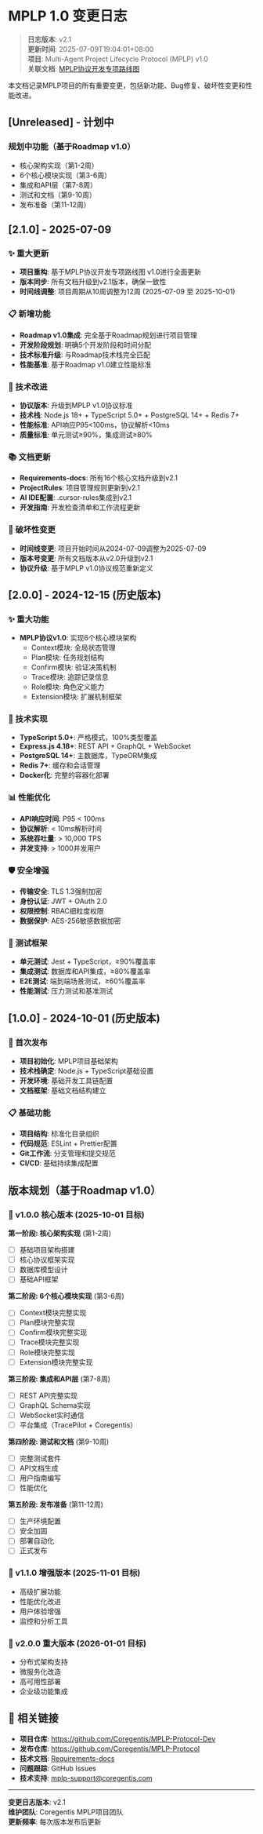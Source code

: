 # MPLP 1.0 变更日志

> **日志版本**: v2.1  
> **更新时间**: 2025-07-09T19:04:01+08:00  
> **项目**: Multi-Agent Project Lifecycle Protocol (MPLP) v1.0  
> **关联文档**: [MPLP协议开发专项路线图](../requirements-docs/mplp_protocol_roadmap.md)

本文档记录MPLP项目的所有重要变更，包括新功能、Bug修复、破坏性变更和性能改进。

## [Unreleased] - 计划中

### 规划中功能（基于Roadmap v1.0）
- 核心架构实现（第1-2周）
- 6个核心模块实现（第3-6周）
- 集成和API层（第7-8周）
- 测试和文档（第9-10周）
- 发布准备（第11-12周）

## [2.1.0] - 2025-07-09

### ✨ 重大更新
- **项目重构**: 基于MPLP协议开发专项路线图 v1.0进行全面更新
- **版本同步**: 所有文档升级到v2.1版本，确保一致性
- **时间线调整**: 项目周期从10周调整为12周 (2025-07-09 至 2025-10-01)

### 📋 新增功能
- **Roadmap v1.0集成**: 完全基于Roadmap规划进行项目管理
- **开发阶段规划**: 明确5个开发阶段和时间分配
- **技术标准升级**: 与Roadmap技术栈完全匹配
- **性能基准**: 基于Roadmap v1.0建立性能标准

### 🔧 技术改进
- **协议版本**: 升级到MPLP v1.0协议标准
- **技术栈**: Node.js 18+ + TypeScript 5.0+ + PostgreSQL 14+ + Redis 7+
- **性能标准**: API响应P95<100ms，协议解析<10ms
- **质量标准**: 单元测试≥90%，集成测试≥80%

### 📚 文档更新
- **Requirements-docs**: 所有16个核心文档升级到v2.1
- **ProjectRules**: 项目管理规则更新到v2.1
- **AI IDE配置**: .cursor-rules集成到v2.1
- **开发指南**: 开发检查清单和工作流程更新

### 🔄 破坏性变更
- **时间线变更**: 项目开始时间从2024-07-09调整为2025-07-09
- **版本号变更**: 所有文档版本从v2.0升级到v2.1
- **协议升级**: 基于MPLP v1.0协议规范重新定义

## [2.0.0] - 2024-12-15 (历史版本)

### ✨ 重大功能
- **MPLP协议v1.0**: 实现6个核心模块架构
  - Context模块: 全局状态管理
  - Plan模块: 任务规划结构
  - Confirm模块: 验证决策机制
  - Trace模块: 追踪记录信息
  - Role模块: 角色定义能力
  - Extension模块: 扩展机制框架

### 🔧 技术实现
- **TypeScript 5.0+**: 严格模式，100%类型覆盖
- **Express.js 4.18+**: REST API + GraphQL + WebSocket
- **PostgreSQL 14+**: 主数据库，TypeORM集成
- **Redis 7+**: 缓存和会话管理
- **Docker化**: 完整的容器化部署

### 📊 性能优化
- **API响应时间**: P95 < 100ms
- **协议解析**: < 10ms解析时间
- **系统吞吐量**: > 10,000 TPS
- **并发支持**: > 1000并发用户

### 🛡️ 安全增强
- **传输安全**: TLS 1.3强制加密
- **身份认证**: JWT + OAuth 2.0
- **权限控制**: RBAC细粒度权限
- **数据保护**: AES-256敏感数据加密

### 🧪 测试框架
- **单元测试**: Jest + TypeScript，≥90%覆盖率
- **集成测试**: 数据库和API集成，≥80%覆盖率
- **E2E测试**: 端到端场景测试，≥60%覆盖率
- **性能测试**: 压力测试和基准测试

## [1.0.0] - 2024-10-01 (历史版本)

### 🚀 首次发布
- **项目初始化**: MPLP项目基础架构
- **技术栈确定**: Node.js + TypeScript基础设置
- **开发环境**: 基础开发工具链配置
- **文档框架**: 基础文档结构建立

### 📋 基础功能
- **项目结构**: 标准化目录组织
- **代码规范**: ESLint + Prettier配置
- **Git工作流**: 分支管理和提交规范
- **CI/CD**: 基础持续集成配置

## 版本规划（基于Roadmap v1.0）

### 🎯 v1.0.0 核心版本 (2025-10-01 目标)
**第一阶段: 核心架构实现** (第1-2周)
- [ ] 基础项目架构搭建
- [ ] 核心协议框架实现
- [ ] 数据库模型设计
- [ ] 基础API框架

**第二阶段: 6个核心模块实现** (第3-6周)
- [ ] Context模块完整实现
- [ ] Plan模块完整实现
- [ ] Confirm模块完整实现
- [ ] Trace模块完整实现
- [ ] Role模块完整实现
- [ ] Extension模块完整实现

**第三阶段: 集成和API层** (第7-8周)
- [ ] REST API完整实现
- [ ] GraphQL Schema实现
- [ ] WebSocket实时通信
- [ ] 平台集成（TracePilot + Coregentis）

**第四阶段: 测试和文档** (第9-10周)
- [ ] 完整测试套件
- [ ] API文档生成
- [ ] 用户指南编写
- [ ] 性能优化

**第五阶段: 发布准备** (第11-12周)
- [ ] 生产环境配置
- [ ] 安全加固
- [ ] 部署自动化
- [ ] 正式发布

### 🚀 v1.1.0 增强版本 (2025-11-01 目标)
- 高级扩展功能
- 性能优化改进
- 用户体验增强
- 监控和分析工具

### 🌟 v2.0.0 重大版本 (2026-01-01 目标)
- 分布式架构支持
- 微服务化改造
- 高可用性部署
- 企业级功能集成

## 🔗 相关链接

- **项目仓库**: https://github.com/Coregentis/MPLP-Protocol-Dev
- **发布仓库**: https://github.com/Coregentis/MPLP-Protocol
- **技术文档**: [Requirements-docs](../requirements-docs/)
- **问题跟踪**: GitHub Issues
- **技术支持**: mplp-support@coregentis.com

---

**变更日志版本**: v2.1  
**维护团队**: Coregentis MPLP项目团队  
**更新频率**: 每次版本发布后更新 